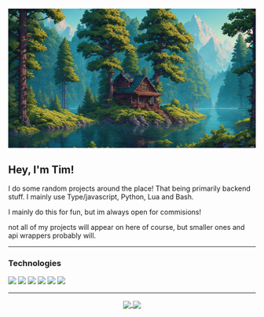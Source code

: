 ![](src/wallpaper.jpg)
## Hey, I'm Tim!
I do some random projects around the place! That being primarily backend stuff. I mainly use Type/javascript, Python, Lua and Bash.

I mainly do this for fun, but im always open for commisions!

not all of my projects will appear on here of course, but smaller ones and api wrappers probably will.
___
### Technologies
<img src="https://img.shields.io/badge/C%2B%2B-j?style=flat-square&logo=c%2B%2B&logoColor=white&labelColor=blue&color=blue" /> <img src="https://img.shields.io/badge/Lua-j?style=flat-square&logo=lua&logoColor=white&labelColor=darkblue&color=darkblue" /> <img src="https://img.shields.io/badge/Python-j?style=flat-square&logo=python&logoColor=white&labelColor=darkblue&color=yellow" /> <img src="https://img.shields.io/badge/Javascript-j?style=flat-square&logo=javascript&logoColor=white&labelColor=yellow&color=yellow" /> <img src="https://img.shields.io/badge/Typescript-j?style=flat-square&logo=typescript&logoColor=white&labelColor=blue&color=grey" /> <img src="https://img.shields.io/badge/Bash-j?style=flat-square&logo=gnubash&logoColor=white&labelColor=grey&color=grey" />
___

<p align="center">
  <a href="https://github.com/learnedtim2003">
    <img height=200 align="center" src="https://github-readme-stats.vercel.app/api?username=learnedtim&theme=merko&card_width=200" />
  </a>
  <a href="https://github.com/learnedtim2003">
    <img height=200 align="center" src="https://github-readme-stats.vercel.app/api/top-langs?username=learnedtim&layout=compact&langs_count=8&card_width=200&theme=merko" />
  </a>  
</p>
